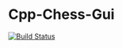 # Cpp-Chess-Gui

[![Build Status](https://travis-ci.com/ajscimone/Cpp-Chess-Gui.svg?branch=master)](https://travis-ci.com/ajscimone/Cpp-Chess-Gui)

